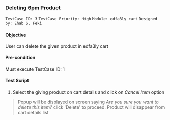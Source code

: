 ### Deleting 6pm Product 
```TestCase ID: 3```
```TestCase Priority: High```
```Module: edfa3ly cart```
```Designed by: Ehab S. Feki```

#### Objective
User can delete the given product in edfa3ly cart
#### Pre-condition
Must execute TestCase ID: 1
#### Test Script
1. Select the giving product on cart details and click on *Cancel Item* option
> Popup will be displayed on screen saying *Are you sure you want to delete this item?* click 'Delete' to proceed. Product will disappear from cart details list
